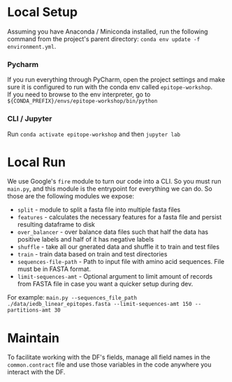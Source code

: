 # Local Setup
Assuming you have Anaconda / Miniconda installed, run the following command from the project's 
parent directory: `conda env update -f environment.yml`.

### Pycharm
If you run everything through PyCharm, open the project settings and make sure
it is configured to run with the conda env called `epitope-workshop`. <br />
If you need to browse to the env interpreter, go to  `${CONDA_PREFIX}/envs/epitope-workshop/bin/python`

### CLI / Jupyter
Run `conda activate epitope-workshop` and then `jupyter lab`

# Local Run

We use Google's `fire` module to turn our code into a CLI. So you must run `main.py`, and this module
is the entrypoint for everything we can do. So those are the following modules we expose:
* `split` - module to split a fasta file into multiple fasta files
* `features` - calculates the necessary features for a fasta file and persist resulting dataframe to disk
* `over_balancer` - over balance data files such that half the data has positive labels and half of it has negative labels
* `shuffle` - take all our gnerated data and shuffle it to train and test files
* `train` - train data based on train and test directories
* `sequences-file-path` - Path to input file with amino acid sequences. File must be in FASTA format.
* `limit-sequences-amt` - Optional argument to limit amount of records from FASTA file 
  in case you want a quicker setup during dev.
  
For example: `main.py --sequences_file_path ./data/iedb_linear_epitopes.fasta --limit-sequences-amt 150 --partitions-amt 30`

# Maintain
To facilitate working with the DF's fields, manage all field names in the `common.contract` file
and use those variables in the code anywhere you interact with the DF.